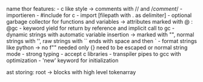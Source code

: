 name thor
features:
    - c like style -> comments with // and /*comment*/
      - importieren 
        - #include for c 
        - import [filepath with . as delimiter]
    - optional garbage collector for functions and variables -> attributes marked with @ : @gc
    - keyword yield for return by reference and implicit call to gc
    - dynamic strings with automatic variable insertion -> marked with "", normal strings with '', raw strings with `` ends with space and then \`
      -  format strings like python -> no f"" needed only {} need to be escaped or normal string mode
    - strong typing
    - accept c libraries
    - transpiler pipes to gcc with optimization
    - 'new' keyword for initialization

ast storing:
    root
    ->
    blocks with high level tokenarray 


